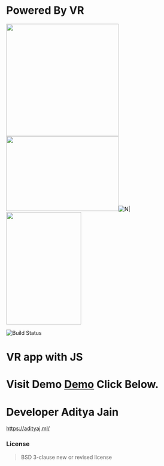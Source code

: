 # Powered By VR

<img src="https://upload.wikimedia.org/wikipedia/commons/6/6a/JavaScript-logo.png" width="300" height="300" /><img src="https://upload.wikimedia.org/wikipedia/commons/thumb/7/77/VR_Logo_Virtual_Reality_Logo.svg/512px-VR_Logo_Virtual_Reality_Logo.svg.png" width="300" height="200" />![N|](https://encrypted-tbn0.gstatic.com/images?q=tbn:ANd9GcSZbQ58R-S9aGMZeSKHn3_OKw7vzPB6DdxcCm53J5eCvYnUlkFY&s)<img src="https://seeklogo.com/images/C/css3-logo-8724075274-seeklogo.com.png" width="200" height="300" />




![Build Status](https://travis-ci.org/joemccann/dillinger.svg?branch=master)

# VR app with JS 
# Visit Demo <a href="https://vr.adityaj.ml/">Demo</a> Click Below.


# Developer Aditya Jain
https://adityaj.ml/

### License
>BSD 3-clause new or revised license
